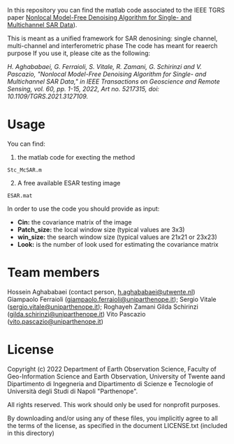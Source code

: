 In this repository you can find the matlab code associated to the IEEE TGRS paper 
[Nonlocal Model-Free Denoising Algorithm for Single- and Multichannel SAR Data](https://ieeexplore.ieee.org/document/9611274)).

This is meant as a unified framework for SAR denosining: single channel, multi-channel and interferometric phase
The code has meant for reaerch purpose
If you use it, please cite as the following:

*H. Aghababaei, G. Ferraioli, S. Vitale, R. Zamani, G. Schirinzi and V. Pascazio, "Nonlocal Model-Free Denoising Algorithm for Single- and Multichannel SAR Data," 
in IEEE Transactions on Geoscience and Remote Sensing, vol. 60, pp. 1-15, 2022, Art no. 5217315, doi: 10.1109/TGRS.2021.3127109.*

# Usage 
You can find:
1. the matlab code for execting the method
```
Stc_McSAR.m
```
2. A free available ESAR testing image
```
ESAR.mat
```

In order to use the code you should provide as input:
- **Cin:** the covariance matrix of the image
- **Patch_size:** the local window size (typical values are 3x3)
- **win_size:** the search window size (typical values are 21x21 or 23x23)
- **Look:** is the number of look used for estimating the covariance matrix

# Team members
Hossein Aghababaei (contact person, h.aghababaei@utwente.nl)
Giampaolo Ferraioli (giampaolo.ferraioli@uniparthenope.it);
Sergio Vitale    (sergio.vitale@uniparthenope.it);
Roghayeh Zamani
Gilda Schirinzi (gilda.schirinzi@uniparthenope.it)
Vito Pascazio (vito.pascazio@uniparthenope.it)
 
# License
Copyright (c) 2022 Department of Earth Observation Science, Faculty of Geo-Information Science and Earth Observation, University of Twente
aand Dipartimento di Ingegneria and Dipartimento di Scienze e Tecnologie of Università degli Studi di Napoli "Parthenope".

All rights reserved. This work should only be used for nonprofit purposes.

By downloading and/or using any of these files, you implicitly agree to all the
terms of the license, as specified in the document LICENSE.txt
(included in this directory)


